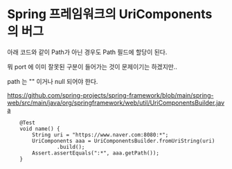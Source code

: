 
# Spring 프레임워크의 UriComponents 의 버그

아래 코드와 같이 Path가 아닌 경우도 Path 필드에 할당이 된다.

뭐 port 에 이미 잘못된 구분이 들어가는 것이 문제이기는 하겠지만..

path 는 "" 이거나 null 되어야 한다.

https://github.com/spring-projects/spring-framework/blob/main/spring-web/src/main/java/org/springframework/web/util/UriComponentsBuilder.java

```
    @Test
    void name() {
        String uri = "https://www.naver.com:8080:*";
        UriComponents aaa = UriComponentsBuilder.fromUriString(uri)
                .build();
        Assert.assertEquals(":*", aaa.getPath());
    }
```
